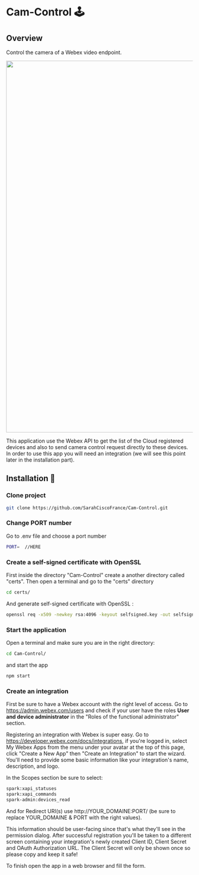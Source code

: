 # Cam-Control 🕹

## Overview

Control the camera of a Webex video endpoint.
<p align="center">
  <img src="https://raw.githubusercontent.com/SarahCiscoFrance/Cam-Control/main/visual.png" width="1000">
</p>

This application use the Webex API to get the list of the Cloud registered devices and also to send camera control request directly to these devices.
In order to use this app you will need an integration (we will see this point later in the installation part).

## Installation 🔨

### Clone project

```bash
git clone https://github.com/SarahCiscoFrance/Cam-Control.git
```

### Change PORT number

Go to .env file and choose a port number

```bash
PORT=  //HERE
```

### Create a self-signed certificate with OpenSSL

First inside the directory "Cam-Control" create a another directory called "certs".
Then open a terminal and go to the "certs" directory

```bash
cd certs/
```

And generate self-signed certificate with OpenSSL :

```bash
openssl req -x509 -newkey rsa:4096 -keyout selfsigned.key -out selfsigned.crt -days 365
```

### Start the application

Open a terminal and make sure you are in the right directory:

```bash
cd Cam-Control/
```

and start the app

```bash
npm start
```

### Create an integration

First be sure to have a Webex account with the right level of access. Go to https://admin.webex.com/users and check if your user have the roles **User and device administrator** in the "Roles of the functional administrator" section.

Registering an integration with Webex is super easy. Go to https://developer.webex.com/docs/integrations, if you're logged in, select My Webex Apps from the menu under your avatar at the top of this page, click "Create a New App" then "Create an Integration" to start the wizard. You'll need to provide some basic information like your integration's name, description, and logo.

In the Scopes section be sure to select:

```bash
spark:xapi_statuses
spark:xapi_commands
spark-admin:devices_read
```

And for Redirect URI(s) use http://YOUR_DOMAINE:PORT/ (be sure to replace YOUR_DOMAINE & PORT with the right values).

This information should be user-facing since that's what they'll see in the permission dialog. After successful registration you'll be taken to a different screen containing your integration's newly created Client ID, Client Secret and OAuth Authorization URL.
The Client Secret will only be shown once so please copy and keep it safe!

To finish open the app in a web browser and fill the form.
